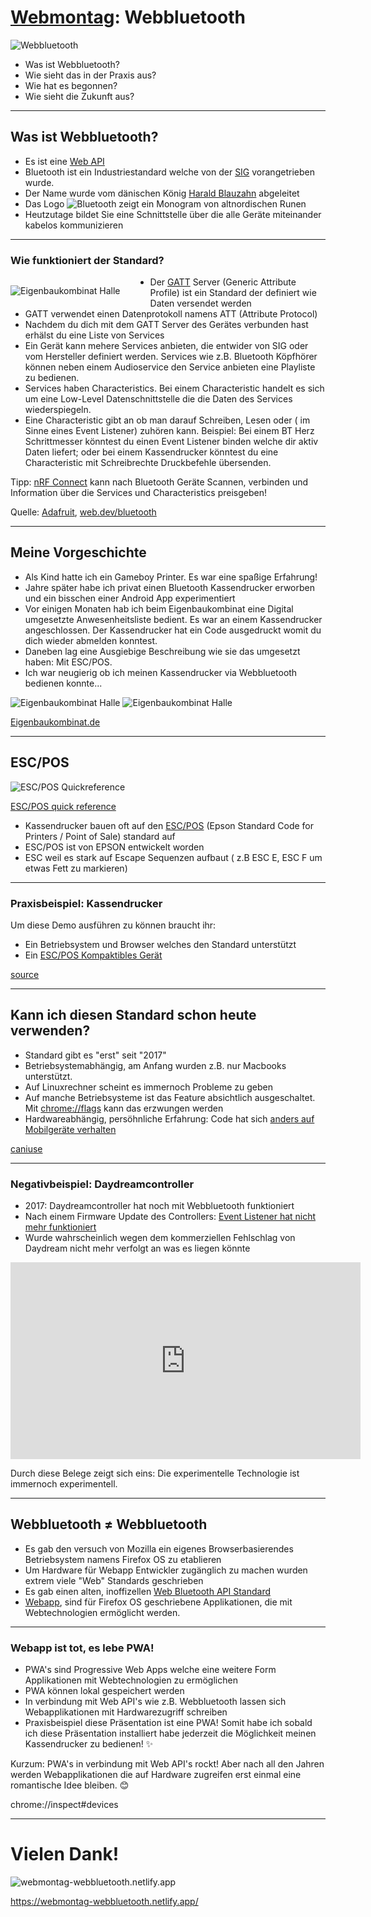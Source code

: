 # [Webmontag](https://webwirtschaft.net/webmontag): Webbluetooth

![Webbluetooth](/assets/icons/icon_192.png)

- Was ist Webbluetooth? 
- Wie sieht das in der Praxis aus?
- Wie hat es begonnen?
- Wie sieht die Zukunft aus?

---

## Was ist Webbluetooth?

- Es ist eine [Web API](https://developer.mozilla.org/en-US/docs/Web/API)
- Bluetooth ist ein Industriestandard welche von der [SIG](https://de.wikipedia.org/wiki/Bluetooth_Special_Interest_Group) vorangetrieben wurde.
- Der Name wurde vom dänischen König [Harald Blauzahn](https://de.wikipedia.org/wiki/Harald_Blauzahn#Sonstiges) abgeleitet
- Das Logo ![Bluetooth](/assets/icons/bluetooth.svg) zeigt ein Monogram von altnordischen Runen
- Heutzutage bildet Sie eine Schnittstelle über die alle Geräte miteinander kabelos kommunizieren



---

### Wie funktioniert der Standard?

<div>
<div style="float:left; margin-right: 48px;">

![Eigenbaukombinat Halle](/assets/gatt.svg)

</div>
</div>

- Der [GATT](https://www.bluetooth.com/specifications/specs) Server (Generic Attribute Profile) ist ein Standard der definiert wie Daten versendet werden
- GATT verwendet einen Datenprotokoll namens ATT (Attribute Protocol)
- Nachdem du dich mit dem GATT Server des Gerätes verbunden hast erhälst du eine Liste von Services
- Ein Gerät kann mehere Services anbieten, die entwider von SIG oder vom Hersteller definiert werden. Services wie z.B. Bluetooth Köpfhörer können neben einem Audioservice den Service anbieten eine Playliste zu bedienen.
- Services haben Characteristics. Bei einem Characteristic handelt es sich um eine Low-Level Datenschnittstelle die die Daten des Services wiederspiegeln.
- Eine Characteristic gibt an ob man darauf Schreiben, Lesen oder ( im Sinne eines Event Listener) zuhören kann. Beispiel: Bei einem BT Herz Schrittmesser könntest du einen Event Listener binden welche dir aktiv Daten liefert; oder bei einem Kassendrucker könntest du eine Characteristic mit Schreibrechte Druckbefehle übersenden.

Tipp: [nRF Connect](https://play.google.com/store/apps/details?id=no.nordicsemi.android.mcp&hl=en&gl=US) kann nach Bluetooth Geräte Scannen, verbinden und Information über die Services und Characteristics preisgeben!

Quelle: [Adafruit](https://learn.adafruit.com/introduction-to-bluetooth-low-energy), [web.dev/bluetooth](https://web.dev/bluetooth/)

---
## Meine Vorgeschichte

- Als Kind hatte ich ein Gameboy Printer. Es war eine spaßige Erfahrung!
- Jahre später habe ich privat einen Bluetooth Kassendrucker erworben und ein bisschen einer Android App experimentiert
- Vor einigen Monaten hab ich beim Eigenbaukombinat eine Digital umgesetzte  Anwesenheitsliste bedient. Es war an einem Kassendrucker angeschlossen. Der Kassendrucker hat ein Code ausgedruckt womit du dich wieder abmelden konntest.
- Daneben lag eine Ausgiebige Beschreibung wie sie das umgesetzt haben: Mit ESC/POS.
- Ich war neugierig ob ich meinen Kassendrucker via Webbluetooth bedienen konnte...

![Eigenbaukombinat Halle](/assets/ebk.jpg)
![Eigenbaukombinat Halle](/assets/anwesenheitsliste.jpg)

[Eigenbaukombinat.de](https://eigenbaukombinat.de/)

---


## ESC/POS

![ESC/POS Quickreference](/assets/escpos-quickreference.jpg)

[ESC/POS quick reference](https://manualzz.com/doc/20630706/esc-pos-quick-reference)

- Kassendrucker bauen oft auf den [ESC/POS](https://en.wikipedia.org/wiki/ESC/P) (Epson Standard Code for Printers / Point of Sale) standard auf
- ESC/POS ist von EPSON entwickelt worden
- ESC weil es stark auf Escape Sequenzen aufbaut ( z.B ESC E, ESC F um etwas Fett zu markieren)


---
### Praxisbeispiel: Kassendrucker

Um diese Demo ausführen zu können braucht ihr:

- Ein Betriebsystem und Browser welches den Standard unterstützt
- Ein [ESC/POS Kompaktibles Gerät](https://www.amazon.de/s?k=esc%2Fpos+bluetooth)

<wm-bluetooth></wm-bluetooth>

[source](https://github.com/soelen/webmontag-webbluetooth/tree/main/src)


---

## Kann ich diesen Standard schon heute verwenden?

- Standard gibt es "erst" seit "2017" 
- Betriebsystemabhängig, am Anfang wurden z.B. nur Macbooks unterstützt.
- Auf Linuxrechner scheint es immernoch Probleme zu geben
- Auf manche Betriebsysteme ist das Feature absichtlich ausgeschaltet. Mit [chrome://flags](chrome://flags/#enable-web-bluetooth-new-permissions-backend) kann das erzwungen werden
- Hardwareabhängig, persöhnliche Erfahrung: Code hat sich [anders auf Mobilgeräte verhalten](https://bugs.chromium.org/p/chromium/issues/detail?id=1183721)

[caniuse](https://caniuse.com/web-bluetooth)

---

### Negativbeispiel: Daydreamcontroller

- 2017: Daydreamcontroller hat noch mit Webbluetooth funktioniert
- Nach einem Firmware Update des Controllers: [Event Listener hat nicht mehr funktioniert](https://github.com/mrdoob/daydream-controller.js)
- Wurde wahrscheinlich wegen dem kommerziellen Fehlschlag von Daydream nicht mehr verfolgt an was es liegen könnte

<div class="responsive-container">
    <iframe width="560" height="315" src="https://www.youtube.com/embed/gMQQvL-3Psg" title="YouTube video player" frameborder="0" allow="accelerometer; autoplay; clipboard-write; encrypted-media; gyroscope; picture-in-picture" allowfullscreen></iframe>
</div>

Durch diese Belege zeigt sich eins: Die experimentelle Technologie ist immernoch experimentell.

--- 

## Webbluetooth ≠ Webbluetooth

- Es gab den versuch von Mozilla ein eigenes Browserbasierendes Betriebsystem namens Firefox OS zu etablieren
- Um Hardware für Webapp Entwickler zugänglich zu machen wurden extrem viele "Web" Standards geschrieben
- Es gab einen alten, inoffizellen [Web Bluetooth API Standard](http://man.hubwiz.com/docset/JavaScript.docset/Contents/Resources/Documents/developer.mozilla.org/en-US/docs/Mozilla/Firefox_OS/API/Bluetooth_API.html)
- [Webapp](https://github.com/begeeben/firefox-os-browser-sample), sind für Firefox OS geschriebene Applikationen, die mit Webtechnologien ermöglicht werden. 

---

### Webapp ist tot, es lebe PWA!

- PWA's sind Progressive Web Apps welche eine weitere Form Applikationen mit Webtechnologien zu ermöglichen
- PWA können lokal gespeichert werden
- In verbindung mit Web API's wie z.B. Webbluetooth lassen sich Webapplikationen mit Hardwarezugriff schreiben
- Praxisbeispiel diese Präsentation ist eine PWA! Somit habe ich sobald ich diese Präsentation installiert habe jederzeit die Möglichkeit meinen Kassendrucker zu bedienen! ✨

Kurzum: PWA's in verbindung mit Web API's rockt! Aber nach all den Jahren werden Webapplikationen die auf Hardware zugreifen erst einmal eine romantische Idee bleiben. 😊

chrome://inspect#devices


---

# Vielen Dank!

![webmontag-webbluetooth.netlify.app](/assets/url.png)

https://webmontag-webbluetooth.netlify.app/
